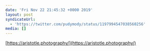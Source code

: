 ```yaml
---
date: 'Fri Nov 22 21:45:32 +0000 2019'
layout: post
syndicateUrl:
  - 'https://twitter.com/pudymody/status/1197994547038560256'
media: []
---
```

[https://aristotle.photography/](https://aristotle.photography/)